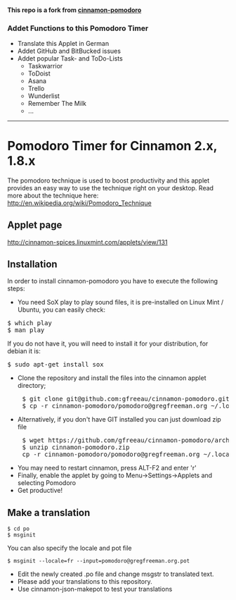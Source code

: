 #### This repo is a fork from [cinnamon-pomodoro](https://github.com/gfreeau/cinnamon-pomodoro "Cinnamon Pomodoro")
### Addet Functions to this Pomodoro Timer
- Translate this Applet in German
- Addet GitHub and BitBucked issues
- Addet popular Task- and ToDo-Lists
    - Taskwarrior
    - ToDoist
    - Asana
    - Trello
    - Wunderlist
    - Remember The Milk
    - ...

---
# Pomodoro Timer for Cinnamon 2.x, 1.8.x

The pomodoro technique is used to boost productivity and this applet provides an easy way to use the technique right on your desktop.
Read more about the technique here: http://en.wikipedia.org/wiki/Pomodoro_Technique

## Applet page

http://cinnamon-spices.linuxmint.com/applets/view/131

## Installation

In order to install cinnamon-pomodoro you have to execute the following steps:
* You need SoX play to play sound files, it is pre-installed on Linux Mint / Ubuntu, you can easily check:
<pre>
$ which play
$ man play
</pre>
If you do not have it, you will need to install it for your distribution, for debian it is:
<pre>
$ sudo apt-get install sox
</pre>
* Clone the repository and install the files into the cinnamon applet directory;
<pre>
    $ git clone git@github.com:gfreeau/cinnamon-pomodoro.git
    $ cp -r cinnamon-pomodoro/pomodoro@gregfreeman.org ~/.local/share/cinnamon/applets
</pre>
* Alternatively, if you don't have GIT installed you can just download zip file
<pre>
    $ wget https://github.com/gfreeau/cinnamon-pomodoro/archive/master.zip -O cinnamon-pomodoro.zip
    $ unzip cinnamon-pomodoro.zip
    cp -r cinnamon-pomodoro/pomodoro@gregfreeman.org ~/.local/share/cinnamon/applets
</pre>
* You may need to restart cinnamon, press ALT-F2 and enter 'r'
* Finally, enable the applet by going to Menu->Settings->Applets and selecting Pomodoro
* Get productive!

## Make a translation

```shell
$ cd po
$ msginit
```

You can also specify the locale and pot file

```shell
$ msginit --locale=fr --input=pomodoro@gregfreeman.org.pot
```

* Edit the newly created .po file and change msgstr to translated text.
* Please add your translations to this repository.
* Use cinnamon-json-makepot to test your translations
